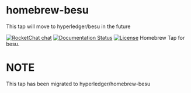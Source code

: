 # homebrew-besu

This tap will move to hyperledger/besu in the future

 [![RocketChat chat](https://open.rocket.chat/images/join-chat.svg)](https://chat.hyperledger.org/channel/besu)
 [![Documentation Status](https://readthedocs.org/projects/hyperledger-besu/badge/?version=latest)](https://besu.hyperledger.org/en/latest/?badge=latest)
 [![License](https://img.shields.io/badge/License-Apache%202.0-blue.svg)](https://github.com/hyperledger/homebrew-besu/blob/master/LICENSE)
Homebrew Tap for besu.

# NOTE
This tap has been migrated to hyperledger/homebrew-besu
